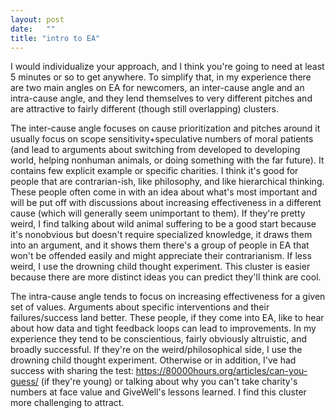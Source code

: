 ```yaml
---
layout: post
date:   ""
title: "intro to EA"
---
```


I would individualize your approach, and I think you're going to need at least 5 minutes or so to get anywhere. To simplify that, in my experience there are two main angles on EA for newcomers, an inter-cause angle and an intra-cause angle, and they lend themselves to very different pitches and are attractive to fairly different (though still overlapping) clusters.

The inter-cause angle focuses on cause prioritization and pitches around it usually focus on scope sensitivity+speculative numbers of moral patients (and lead to arguments about switching from developed to developing world, helping nonhuman animals, or doing something with the far future). It contains few explicit example or specific charities. I think it's good for people that are contrarian-ish, like philosophy, and like hierarchical thinking. These people often come in with an idea about what's most important and will be put off with discussions about increasing effectiveness in a different cause (which will generally seem unimportant to them). If they're pretty weird, I find talking about wild animal suffering to be a good start because it's nonobvious but doesn't require specialized knowledge, it draws them into an argument, and it shows them there's a group of people in EA that won't be offended easily and might appreciate their contrarianism. If less weird, I use the drowning child thought experiment. This cluster is easier because there are more distinct ideas you can predict they'll think are cool.

The intra-cause angle tends to focus on increasing effectiveness for a given set of values. Arguments about specific interventions and their failures/success land better. These people, if they come into EA, like to hear about how data and tight feedback loops can lead to improvements. In my experience they tend to be conscientious, fairly obviously altruistic, and broadly successful. If they're on the weird/philosophical side, I use the drowning child thought experiment. Otherwise or in addition, I've had success with sharing the test: https://80000hours.org/articles/can-you-guess/ (if they're young) or talking about why you can't take charity's numbers at face value and GiveWell's lessons learned. I find this cluster more challenging to attract.
